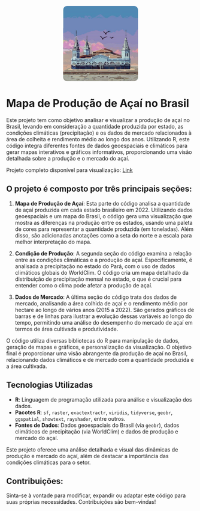 <p align="center">
  <img src="https://github.com/ArturMaia/Acai/blob/main/Ver-O-Peso.jpg" alt="Malha globo" style="width: 200px; border-radius: 10px;">
</p>

# Mapa de Produção de Açaí no Brasil

Este projeto tem como objetivo analisar e visualizar a produção de açaí no Brasil, levando em consideração a quantidade produzida por estado, as condições climáticas (precipitação) e os dados de mercado relacionados à área de colheita e rendimento médio ao longo dos anos. Utilizando R, este código integra diferentes fontes de dados geoespaciais e climáticos para gerar mapas interativos e gráficos informativos, proporcionando uma visão detalhada sobre a produção e o mercado do açaí.

Projeto completo disponível para visualização: [Link](https://rpubs.com/Artur_Maia/1196065)

## O projeto é composto por três principais seções:

1. **Mapa de Produção de Açaí**: Esta parte do código analisa a quantidade de açaí produzida em cada estado brasileiro em 2022. Utilizando dados geoespaciais e um mapa do Brasil, o código gera uma visualização que mostra as diferenças na produção entre os estados, usando uma paleta de cores para representar a quantidade produzida (em toneladas). Além disso, são adicionadas anotações como a seta do norte e a escala para melhor interpretação do mapa.

2. **Condição de Produção**: A segunda seção do código examina a relação entre as condições climáticas e a produção de açaí. Especificamente, é analisada a precipitação no estado do Pará, com o uso de dados climáticos globais do WorldClim. O código cria um mapa detalhado da distribuição de precipitação mensal no estado, o que é crucial para entender como o clima pode afetar a produção de açaí.

3. **Dados de Mercado**: A última seção do código trata dos dados de mercado, analisando a área colhida de açaí e o rendimento médio por hectare ao longo de vários anos (2015 a 2022). São gerados gráficos de barras e de linhas para ilustrar a evolução dessas variáveis ao longo do tempo, permitindo uma análise do desempenho do mercado de açaí em termos de área cultivada e produtividade.

O código utiliza diversas bibliotecas do R para manipulação de dados, geração de mapas e gráficos, e personalização da visualização. O objetivo final é proporcionar uma visão abrangente da produção de açaí no Brasil, relacionando dados climáticos e de mercado com a quantidade produzida e a área cultivada.

## Tecnologias Utilizadas

- **R**: Linguagem de programação utilizada para análise e visualização dos dados.
- **Pacotes R**: `sf`, `raster`, `exactextractr`, `viridis`, `tidyverse`, `geobr`, `ggspatial`, `showtext`, `rayshader`, entre outros.
- **Fontes de Dados**: Dados geoespaciais do Brasil (via `geobr`), dados climáticos de precipitação (via WorldClim) e dados de produção e mercado do açaí.

Este projeto oferece uma análise detalhada e visual das dinâmicas de produção e mercado do açaí, além de destacar a importância das condições climáticas para o setor.

## Contribuições:

Sinta-se à vontade para modificar, expandir ou adaptar este código para suas próprias necessidades. Contribuições são bem-vindas!
